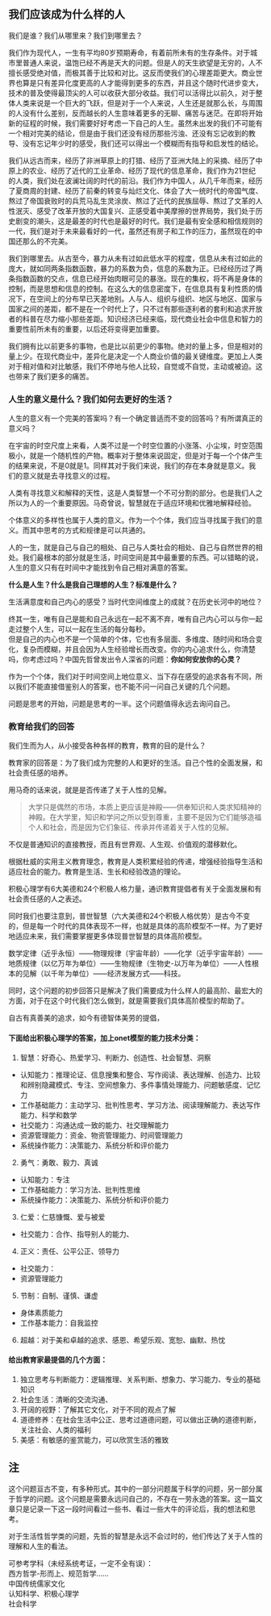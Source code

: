 ## 我们应该成为什么样的人

我们是谁？我们从哪里来？我们到哪里去？

我们作为现代人，一生有平均80岁预期寿命，有着前所未有的生存条件。对于城市里普通人来说，温饱已经不再是天大的问题。但是人的天生欲望是无穷的，人不擅长感受绝对值，而极其善于比较和对比。这反而使我们的心理差距更大。商业世界也算是只有差异化度更高的人才能得到更多的东西，并且这个随时代进步变大，技术的普及使得最顶尖的人可以收获大部分收益。我们可以活得比以前久，对于整体人类来说是一个巨大的飞跃，但是对于一个人来说，人生还是就那么长，与周围的人没有什么差别，反而越长的人生意味着更多的无聊、痛苦与迷茫。在即将开始新的征程的时候，我们需要好好考虑一下自己的人生。虽然未出发的我们不可能有一个相对完美的结论，但是由于我们还没有经历那些污浊、还没有忘记收到的教导、没有忘记年少时的感受，我们还可以得出一个模糊而有指导和启发性的结论。

我们从远古而来，经历了非洲草原上的打猎、经历了亚洲大陆上的采摘、经历了中原上的农业、经历了近代的工业革命、经历了现代的信息革命，我们作为21世纪的人类，我们处在波澜壮阔的时代的前沿。我们作为中国人，从几千年而来，经历了夏商周的封建、经历了前秦的转变与灿烂文化、体会了大一统时代的帝国气度、熬过了帝国衰败时的兵荒马乱生灵涂炭、熬过了近代的民族屈辱、熬过了文革的人性泯灭、感受了改革开放的大国复兴、正感受着中美摩擦的世界局势，我们处于历史剧变的潮头，这是最差的时代也是最好的时代。我们是最有安全感和相信规则的一代，我们是对于未来最看好的一代，虽然还有房子和工作的压力，虽然现在的中国还那么的不完美。

我们到哪里去。从古至今，暴力从未有过如此低水平的程度，信息从未有过如此的庞大，就如同两条指数函数，暴力的系数为负，信息的系数为正。已经经历过了两条指数函数的交点，信息已经开始肉眼可见的暴涨。现在的集权，将不再是身体的控制，而是思想和信息的控制。在这么大的信息密度下，在信息具有复利性质的情况下，在空间上的分布早已天差地别。人与人、组织与组织、地区与地区、国家与国家之间的差距，都不是在一个时代上了，只不过有那些逐利者的套利和追求开放者的科普在尽力缩小那些差距。知识经济已经来临，现代商业社会中信息和智力的重要性前所未有的重要，以后还将变得更加重要。

我们拥有比以前更多的事物，也是比以前更少的事物。绝对的量上多，但是相对的量上少。在现代商业中，差异化是决定一个人商业价值的最关键维度。更加上人类对于相对值和对比敏感，我们不停地与他人比较，自觉或不自觉，主动或被迫。这也带来了我们更多的痛苦。

### 人生的意义是什么？我们如何去更好的生活？

人生的意义有一个完美的答案吗？有一个确定普适而不变的回答吗？有所谓真正的意义吗？  

在宇宙的时空尺度上来看，人类不过是一个时空位置的小涨落、小尘埃，时空范围极小，就是一个随机性的产物。概率对于整体来说固定，但是对于每一个个体产生的结果来说，不是0就是1。同样其对于我们来说，我们的存在本身就是意义。我们的意义就是去寻找意义的过程。

人类有寻找意义和解释的天性，这是人类智慧一个不可分割的部分。也是我们人之所以为人的一个重要原因。马奇曾说，智慧就在于适应环境和优雅地解释经验。

个体意义的多样性也属于人类的意义。作为一个个体，我们应当寻找属于我们的意义。而其中思考的方式和规律是可以共通的。

人的一生，就是自己与自己的相处、自己与人类社会的相处、自己与自然世界的相处。我们最根本的部分就是生活，时间空间是其中最重要的东西。可以错略的说，人生的意义只有在时间中才能找到令自己相对满意的答案。

**什么是人生？什么是我自己理想的人生？标准是什么？**

生活满意度和自己内心的感受？当时代空间维度上的成就？在历史长河中的地位？

终其一生，唯有自己是能和自己永远在一起不离不弃，唯有自己内心可以与你一起走过整个人生，可以一起在生活的每分每秒。  
但是自己的内心也不是一个简单的个体，它也有多层面、多维度、随时间和场合变化，复杂而模糊，并且会因为人生经验增长而改变。你的内心追求什么，你清楚吗，你考虑过吗？中国先哲曾发出令人深省的问题：**你如何安放你的心灵？**

作为一个个体，我们对于时间空间上地位意义、当下存在感受的追求各有不同，所以我们不能直接借鉴别人的答案，也不能不问一问自己关键的几个问题。

问题是思考的开始，问题是思考的一半。这个问题值得永远去询问自己。

### 教育给我们的回答

我们生而为人，从小接受各种各样的教育，教育的目的是什么？

教育家的回答是：为了我们成为完整的人和更好的生活。自己个性的全面发展，和社会责任感的培养。

用马奇的话来说，就是是否传递了关于人性的见解。

> 大学只是偶然的市场，本质上更应该是神殿——供奉知识和人类求知精神的神殿。在大学里，知识和学问之所以受到尊重，主要不是因为它们能够造福个人和社会，而是因为它们象征、传承并传递着关于人性的见解。

不仅是普通知识的直接教授，而且有世界观、人生观、价值观的潜移默化。

根据杜威的实用主义教育理念，教育是人类积累经验的传递，增强经验指导生活和适应社会的能力。教育是生活、生长和经验改造的理论。

积极心理学有6大美德和24个积极人格力量，通识教育提倡者有关于全面发展和有社会责任感的人之表述。

同时我们也要注意到，普世智慧（六大美德和24个积极人格优势）是古今不变的，但是每一个时代的具体表现不一样，也就是具体的高阶模型不一样。为了更好地适应未来，我们需要掌握更多体现普世智慧的具体高阶模型。

数学定律（近乎永恒）——物理规律（宇宙年龄）——化学（近乎宇宙年龄）——地质规律（以亿万年为单位）——生物规律（生物史-以万年为单位）——人性根本的见解（以千年为单位）——经济发展方式——科技。

同时，这个问题的初步回答只是解决了我们需要成为什么样人的最高阶、最宏大的方面，对于在这个时代我们怎么做到，就是需要我们具体高阶模型的帮助了。

自古有真善美的追求，如今有德智体美劳的提倡，

#### 下面给出积极心理学的答案，加上onet模型的能力技术分类：

1. 智慧：好奇心、热爱学习、判断力、创造性、社会智慧、洞察
  - 认知能力：推理论证、信息搜集和整合、写作阅读、表达理解、创造力、比较和辨别隐藏模式、专注、空间想象力、多件事情处理能力、问题敏感度、记忆力
  - 工作基础能力：主动学习、批判性思考、学习方法、阅读理解能力、表达写作能力、科学和数学
  - 社交能力：沟通达成一致的能力、社交理解能力
  - 资源管理能力：资金、物资管理能力、时间管理能力
  - 系统操作能力：决策能力、系统分析和评价能力
2. 勇气：勇敢、毅力、真诚
  - 认知能力：专注
  - 工作基础能力：学习方法、批判性思维
  - 系统操作能力：决策能力、系统分析和评价能力
3. 仁爱：仁慈慷慨、爱与被爱
  - 社交能力：合作、指导别人的能力、
4. 正义：责任、公平公正、领导力
  - 社交能力：
  - 资源管理能力
5. 节制：自制、谨慎、谦虚
  - 身体素质能力
  - 工作基本能力：自我监控
6. 超越：对于美和卓越的追求、感恩、希望乐观、宽恕、幽默、热忱

#### 给出教育家最提倡的几个方面：  

1. 独立思考与判断能力：逻辑推理、关系判断、想象力、学习能力、专业的基础知识
2. 社会生活：清晰的交流沟通、
3. 开阔的视野：了解其它文化，对于不同的观点了解
4. 道德修养：在社会生活中公正、思考过道德问题，可以做出正确的道德判断，关注社会、人类的福利
5. 美感：有敏感的鉴赏能力，可以欣赏生活的雅致

## 注

这个问题亘古不变，有多种形式。其中的一部分问题属于科学的问题，另一部分属于哲学的问题。这个问题是需要永远问自己的，不存在一劳永逸的答案。这一篇文章只是记录一下这一段时间看过一些书、看过一些大牛的评论后，我的想法和思考。

对于生活性哲学类的问题，先哲的智慧是永远不会过时的，他们传达了关于人性的理解和人生的看法。

可参考学科（未经系统考证，一定不全有误）：  
西方哲学-形而上、规范哲学……  
中国传统儒家文化  
认知科学、积极心理学  
社会科学  
